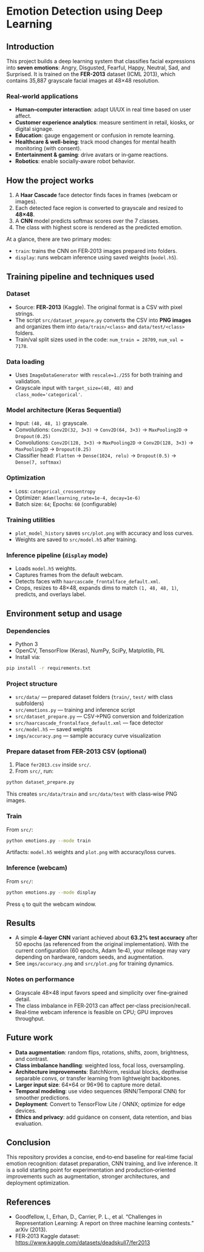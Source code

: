 # Emotion Detection using Deep Learning

## Introduction

This project builds a deep learning system that classifies facial expressions into **seven emotions**: Angry, Disgusted, Fearful, Happy, Neutral, Sad, and Surprised. It is trained on the **FER-2013** dataset (ICML 2013), which contains 35,887 grayscale facial images at 48×48 resolution.

### Real‑world applications

- **Human–computer interaction**: adapt UI/UX in real time based on user affect.
- **Customer experience analytics**: measure sentiment in retail, kiosks, or digital signage.
- **Education**: gauge engagement or confusion in remote learning.
- **Healthcare & well‑being**: track mood changes for mental health monitoring (with consent).
- **Entertainment & gaming**: drive avatars or in‑game reactions.
- **Robotics**: enable socially‑aware robot behavior.

## How the project works

1. A **Haar Cascade** face detector finds faces in frames (webcam or images).
2. Each detected face region is converted to grayscale and resized to **48×48**.
3. A **CNN** model predicts softmax scores over the 7 classes.
4. The class with highest score is rendered as the predicted emotion.

At a glance, there are two primary modes:

- `train`: trains the CNN on FER‑2013 images prepared into folders.
- `display`: runs webcam inference using saved weights (`model.h5`).

## Training pipeline and techniques used

### Dataset

- Source: **FER‑2013** (Kaggle). The original format is a CSV with pixel strings.
- The script `src/dataset_prepare.py` converts the CSV into **PNG images** and organizes them into `data/train/<class>` and `data/test/<class>` folders.
- Train/val split sizes used in the code: `num_train = 28709`, `num_val = 7178`.

### Data loading

- Uses `ImageDataGenerator` with `rescale=1./255` for both training and validation.
- Grayscale input with `target_size=(48, 48)` and `class_mode='categorical'`.

### Model architecture (Keras Sequential)

- Input: `(48, 48, 1)` grayscale.
- Convolutions: `Conv2D(32, 3×3)` → `Conv2D(64, 3×3)` → `MaxPooling2D` → `Dropout(0.25)`
- Convolutions: `Conv2D(128, 3×3)` → `MaxPooling2D` → `Conv2D(128, 3×3)` → `MaxPooling2D` → `Dropout(0.25)`
- Classifier head: `Flatten` → `Dense(1024, relu)` → `Dropout(0.5)` → `Dense(7, softmax)`

### Optimization

- Loss: `categorical_crossentropy`
- Optimizer: `Adam(learning_rate=1e-4, decay=1e-6)`
- Batch size: `64`; Epochs: `60` (configurable)

### Training utilities

- `plot_model_history` saves `src/plot.png` with accuracy and loss curves.
- Weights are saved to `src/model.h5` after training.

### Inference pipeline (`display` mode)

- Loads `model.h5` weights.
- Captures frames from the default webcam.
- Detects faces with `haarcascade_frontalface_default.xml`.
- Crops, resizes to 48×48, expands dims to match `(1, 48, 48, 1)`, predicts, and overlays label.

## Environment setup and usage

### Dependencies

- Python 3
- OpenCV, TensorFlow (Keras), NumPy, SciPy, Matplotlib, PIL
- Install via:

```bash
pip install -r requirements.txt
```

### Project structure

- `src/data/` — prepared dataset folders (`train/`, `test/` with class subfolders)
- `src/emotions.py` — training and inference script
- `src/dataset_prepare.py` — CSV→PNG conversion and folderization
- `src/haarcascade_frontalface_default.xml` — face detector
- `src/model.h5` — saved weights
- `imgs/accuracy.png` — sample accuracy curve visualization

### Prepare dataset from FER‑2013 CSV (optional)

1. Place `fer2013.csv` inside `src/`.
2. From `src/`, run:

```bash
python dataset_prepare.py
```

This creates `src/data/train` and `src/data/test` with class‑wise PNG images.

### Train

From `src/`:

```bash
python emotions.py --mode train
```

Artifacts: `model.h5` weights and `plot.png` with accuracy/loss curves.

### Inference (webcam)

From `src/`:

```bash
python emotions.py --mode display
```

Press `q` to quit the webcam window.

## Results

- A simple **4‑layer CNN** variant achieved about **63.2% test accuracy** after 50 epochs (as referenced from the original implementation). With the current configuration (60 epochs, Adam 1e‑4), your mileage may vary depending on hardware, random seeds, and augmentation.
- See `imgs/accuracy.png` and `src/plot.png` for training dynamics.

### Notes on performance

- Grayscale 48×48 input favors speed and simplicity over fine‑grained detail.
- The class imbalance in FER‑2013 can affect per‑class precision/recall.
- Real‑time webcam inference is feasible on CPU; GPU improves throughput.

## Future work

- **Data augmentation**: random flips, rotations, shifts, zoom, brightness, and contrast.
- **Class imbalance handling**: weighted loss, focal loss, oversampling.
- **Architecture improvements**: BatchNorm, residual blocks, depthwise separable convs, or transfer learning from lightweight backbones.
- **Larger input size**: 64×64 or 96×96 to capture more detail.
- **Temporal modeling**: use video sequences (RNN/Temporal CNN) for smoother predictions.
- **Deployment**: Convert to TensorFlow Lite / ONNX; optimize for edge devices.
- **Ethics and privacy**: add guidance on consent, data retention, and bias evaluation.

## Conclusion

This repository provides a concise, end‑to‑end baseline for real‑time facial emotion recognition: dataset preparation, CNN training, and live inference. It is a solid starting point for experimentation and production‑oriented improvements such as augmentation, stronger architectures, and deployment optimization.

## References

- Goodfellow, I., Erhan, D., Carrier, P. L., et al. “Challenges in Representation Learning: A report on three machine learning contests.” arXiv (2013).
- FER‑2013 Kaggle dataset: https://www.kaggle.com/datasets/deadskull7/fer2013
